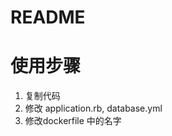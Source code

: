 # README

# 使用步骤
1. 复制代码
2. 修改 application.rb, database.yml
3. 修改dockerfile 中的名字


<!-- 

  request
  parse 
  store
  redirect to

  action check and rediect to 

  third party v 

 -->